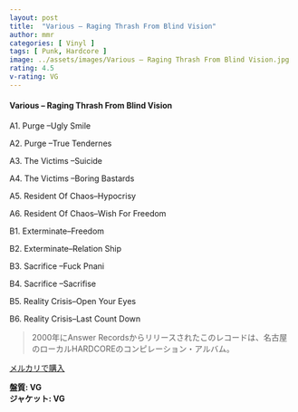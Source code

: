 ```yaml
---
layout: post
title:  "Various – Raging Thrash From Blind Vision"
author: mmr
categories: [ Vinyl ]
tags: [ Punk, Hardcore ]
image: ../assets/images/Various – Raging Thrash From Blind Vision.jpg
rating: 4.5
v-rating: VG
---
```


#### Various – Raging Thrash From Blind Vision

A1. Purge –Ugly Smile

A2. Purge –True Tendernes

A3. The Victims –Suicide

A4. The Victims –Boring Bastards

A5. Resident Of Chaos–Hypocrisy

A6. Resident Of Chaos–Wish For Freedom

B1. Exterminate–Freedom

B2. Exterminate–Relation Ship

B3. Sacrifice –Fuck Pnani

B4. Sacrifice –Sacrifise

B5. Reality Crisis–Open Your Eyes

B6. Reality Crisis–Last Count Down

> 2000年にAnswer Recordsからリリースされたこのレコードは、名古屋のローカルHARDCOREのコンピレーション・アルバム。

[メルカリで購入](https://jp.mercari.com/item/m28557865371)

<div class="mt-4 mb-4 d-flex align-items-center">
<strong class="mr-1">盤質: VG</strong>
</div>
<div class="mt-4 mb-4 d-flex align-items-center">
<strong class="mr-1">ジャケット: VG</strong>
</div>
